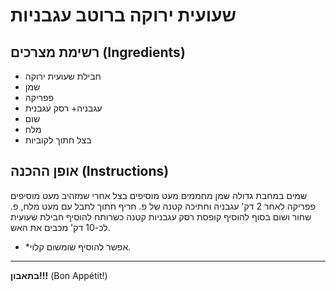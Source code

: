 # שעועית ירוקה ברוטב עגבניות

## רשימת מצרכים (Ingredients)
- חבילת שעועית ירוקה
- שמן
- פפריקה
- עגבניה+ רסק עגבנית
- שום
- מלח
- בצל חתוך לקוביות
## אופן ההכנה (Instructions)
שמים במחבת גדולה שמן מחממים מעט מוסיפים בצל אחרי שמזהיב מעט מוסיפים פפריקה לאחר 2 דק' עגבניה וחתיכה קטנה של פ. חריף חתוך לתבל עם מעט מלח, פ. שחור ושום בסוף להוסיף קופסת רסק עגבניות קטנה כשרותח להוסיף חבילת שעועית לכ-10 דק' מכבים את האש.
- *אפשר להוסיף שומשום קלוי.


---
**בתאבון!!!** (Bon Appétit!)
